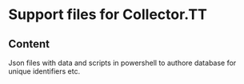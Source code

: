 # Support files for Collector.TT

## Content
Json files with data and scripts in powershell to authore database for unique identifiers etc.
